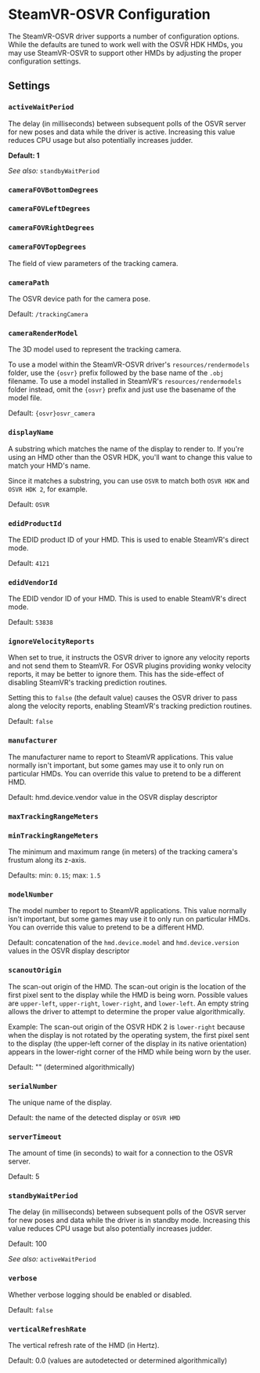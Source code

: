 # SteamVR-OSVR Configuration

The SteamVR-OSVR driver supports a number of configuration options. While the
defaults are tuned to work well with the OSVR HDK HMDs, you may use
SteamVR-OSVR to support other HMDs by adjusting the proper configuration
settings.


## Settings

### `activeWaitPeriod`

The delay (in milliseconds) between subsequent polls of the OSVR server for new poses and data while the driver is active. Increasing this value reduces CPU usage but also potentially increases judder.

**Default: 1**

*See also:* `standbyWaitPeriod`

### `cameraFOVBottomDegrees`
### `cameraFOVLeftDegrees`
### `cameraFOVRightDegrees`
### `cameraFOVTopDegrees`

The field of view parameters of the tracking camera.

### `cameraPath`

The OSVR device path for the camera pose.

Default: `/trackingCamera`

### `cameraRenderModel`

The 3D model used to represent the tracking camera.

To use a model within the SteamVR-OSVR driver's `resources/rendermodels` folder, use the `{osvr}` prefix followed by the base name of the `.obj` filename.
To use a model installed in SteamVR's `resources/rendermodels` folder instead, omit the `{osvr}` prefix and just use the basename of the model file.

Default: `{osvr}osvr_camera`

### `displayName`

A substring which matches the name of the display to render to. If you're using an HMD other than the OSVR HDK, you'll want to change this value to match your HMD's name.

Since it matches a substring, you can use `OSVR` to match both `OSVR HDK` and `OSVR HDK 2`, for example.

Default: `OSVR`

### `edidProductId`

The EDID product ID of your HMD. This is used to enable SteamVR's direct mode.

Default: `4121`

### `edidVendorId`

The EDID vendor ID of your HMD. This is used to enable SteamVR's direct mode.

Default: `53838`

### `ignoreVelocityReports`

When set to true, it instructs the OSVR driver to ignore any velocity reports and not send them to SteamVR. For OSVR plugins providing wonky velocity reports, it may be better to ignore them. This has the side-effect of disabling SteamVR's tracking prediction routines.

Setting this to `false` (the default value) causes the OSVR driver to pass along the velocity reports, enabling SteamVR's tracking prediction routines.

Default: `false`

### `manufacturer`

The manufacturer name to report to SteamVR applications. This value normally isn't important, but some games may use it to only run on particular HMDs. You can override this value to pretend to be a different HMD.

Default: hmd.device.vendor value in the OSVR display descriptor

### `maxTrackingRangeMeters`
### `minTrackingRangeMeters`

The minimum and maximum range (in meters) of the tracking camera's frustum along its z-axis.

Defaults: min: `0.15`; max: `1.5`

### `modelNumber`

The model number to report to SteamVR applications. This value normally isn't important, but some games may use it to only run on particular HMDs. You can override this value to pretend to be a different HMD.

Default: concatenation of the `hmd.device.model` and `hmd.device.version` values in the OSVR display descriptor

### `scanoutOrigin`

The scan-out origin of the HMD. The scan-out origin is the location of the first pixel sent to the display while the HMD is being worn. Possible values are `upper-left`, `upper-right`, `lower-right`, and `lower-left`. An empty string allows the driver to attempt to determine the proper value algorithmically.

Example: The scan-out origin of the OSVR HDK 2 is `lower-right` because when the display is not rotated by the operating system, the first pixel sent to the display (the upper-left corner of the display in its native orientation) appears in the lower-right corner of the HMD while being worn by the user.

Default: "" (determined algorithmically)

### `serialNumber`

The unique name of the display.

Default: the name of the detected display or `OSVR HMD`

### `serverTimeout`

The amount of time (in seconds) to wait for a connection to the OSVR server.

Default: 5

### `standbyWaitPeriod`

The delay (in milliseconds) between subsequent polls of the OSVR server for new poses and data while the driver is in standby mode. Increasing this value reduces CPU usage but also potentially increases judder.

Default: 100

*See also:* `activeWaitPeriod`

### `verbose`

Whether verbose logging should be enabled or disabled.

Default: `false`

### `verticalRefreshRate`

The vertical refresh rate of the HMD (in Hertz).

Default: 0.0 (values are autodetected or determined algorithmically)

